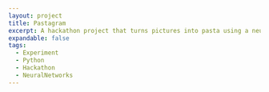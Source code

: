 ```yaml
---
layout: project
title: Pastagram
excerpt: A hackathon project that turns pictures into pasta using a neural network. We were very tired. <a href="https://github.com/fad4470/pastagram">repo</a>
expandable: false
tags:
  - Experiment
  - Python
  - Hackathon
  - NeuralNetworks
---
```


